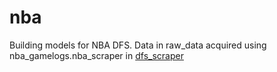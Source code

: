 # nba
Building models for NBA DFS. Data in raw_data acquired using nba_gamelogs.nba_scraper in [dfs_scraper](https://www.github.com/kimjam/dfs_scraper)
